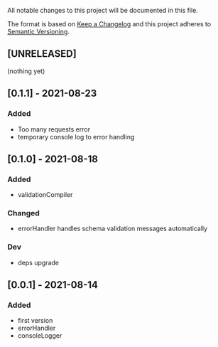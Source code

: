 All notable changes to this project will be documented in this file.

The format is based on [Keep a Changelog](http://keepachangelog.com/en/1.0.0/)
and this project adheres to [Semantic Versioning](http://semver.org/spec/v2.0.0.html).

## [UNRELEASED]
(nothing yet)

## [0.1.1] - 2021-08-23
### Added
- Too many requests error
- temporary console log to error handling

## [0.1.0] - 2021-08-18
### Added
- validationCompiler
### Changed
- errorHandler handles schema validation messages automatically
### Dev
- deps upgrade

## [0.0.1] - 2021-08-14
### Added
- first version
- errorHandler
- consoleLogger
